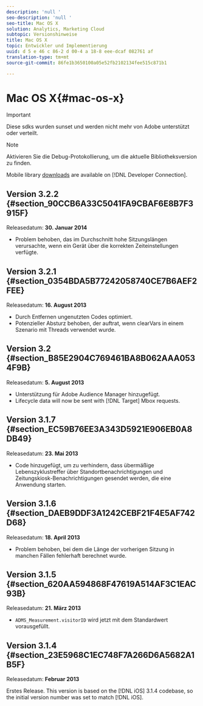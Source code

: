 ```yaml
---
description: 'null '
seo-description: 'null '
seo-title: Mac OS X
solution: Analytics, Marketing Cloud
subtopic: Versionshinweise
title: Mac OS X
topic: Entwickler und Implementierung
uuid: d 5 e 46 c 86-2 d 00-4 a 18-8 eee-dcaf 082761 af
translation-type: tm+mt
source-git-commit: 86fe1b3650100a05e52fb2102134fee515c871b1

---
```



# Mac OS X{#mac-os-x}

>[!IMPORTANT]
>
>Diese sdks wurden sunset und werden nicht mehr von Adobe unterstützt oder verteilt.

>[!NOTE]
>
>Aktivieren Sie die Debug-Protokollierung, um die aktuelle Bibliotheksversion zu finden.

Mobile library [downloads](https://marketing.adobe.com/developer/get-started/mobile/c-measuring-mobile-applications) are available on [!DNL Developer Connection].

## Version 3.2.2 {#section_90CCB6A33C5041FA9CBAF6E8B7F3915F}

Releasedatum: **30. Januar 2014**

* Problem behoben, das im Durchschnitt hohe Sitzungslängen verursachte, wenn ein Gerät über die korrekten Zeiteinstellungen verfügte.

## Version 3.2.1 {#section_0354BDA5B77242058740CE7B6AEF2FEE}

Releasedatum: **16. August 2013**

* Durch Entfernen ungenutzten Codes optimiert.
* Potenzieller Absturz behoben, der auftrat, wenn clearVars in einem Szenario mit Threads verwendet wurde.

## Version 3.2 {#section_B85E2904C769461BA8B062AAA0534F9B}

Releasedatum: **5. August 2013**

* Unterstützung für Adobe Audience Manager hinzugefügt.
* Lifecycle data will now be sent with [!DNL Target] Mbox requests.

## Version 3.1.7 {#section_EC59B76EE3A343D5921E906EB0A8DB49}

Releasedatum: **23. Mai 2013**

* Code hinzugefügt, um zu verhindern, dass übermäßige Lebenszyklustreffer über Standortbenachrichtigungen und Zeitungskiosk-Benachrichtigungen gesendet werden, die eine Anwendung starten.

## Version 3.1.6 {#section_DAEB9DDF3A1242CEBF21F4E5AF742D68}

Releasedatum: **18. April 2013**

* Problem behoben, bei dem die Länge der vorherigen Sitzung in manchen Fällen fehlerhaft berechnet wurde.

## Version 3.1.5 {#section_620AA594868F47619A514AF3C1EAC93B}

Releasedatum: **21. März 2013**

* `ADMS_Measurement.visitorID` wird jetzt mit dem Standardwert vorausgefüllt.

## Version 3.1.4 {#section_23E5968C1EC748F7A266D6A5682A1B5F}

Releasedatum: **Februar 2013**

Erstes Release. This version is based on the [!DNL iOS] 3.1.4 codebase, so the initial version number was set to match [!DNL iOS].
